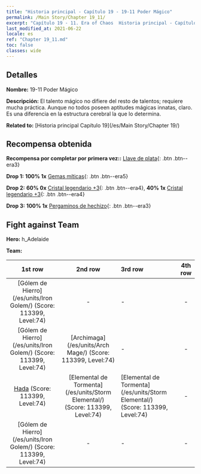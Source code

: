 ```yaml
---
title: "Historia principal - Capítulo 19 - 19-11 Poder Mágico"
permalink: /Main Story/Chapter 19_11/
excerpt: "Capítulo 19 - 11. Era of Chaos  Historia principal - Capítulo 19_11. 19-11 Poder Mágico"
last_modified_at: 2021-06-22
locale: es
ref: "Chapter 19_11.md"
toc: false
classes: wide
---
```


## Detalles

 **Nombre:** 19-11 Poder Mágico

 **Descripción:** El talento mágico no difiere del resto de talentos; requiere mucha práctica. Aunque no todos poseen aptitudes mágicas innatas, claro. Es una diferencia en la estructura cerebral la que lo determina.

 **Related to:** [Historia principal Capítulo 19](/es/Main Story/Chapter 19/)

## Recompensa obtenida

 **Recompensa por completar por primera vez::** [Llave de plata](/ItemsES/con_693/){: .btn .btn--era3}

 **Drop 1:** **100% 1x** [Gemas míticas](/ItemsES/mat_65/){: .btn .btn--era5}

 **Drop 2:** **60% 0x** [Cristal legendario +3](/ItemsES/mat_59/){: .btn .btn--era4}, **40% 1x** [Cristal legendario +3](/ItemsES/mat_59/){: .btn .btn--era4}

 **Drop 3:** **100% 1x** [Pergaminos de hechizo](/ItemsES/con_694/){: .btn .btn--era3}


## Fight against Team
 **Hero:** h_Adelaide

 **Team:**


  | 1st row | 2nd row | 3rd row | 4th row |
  |:----:|:----:|:----|:----:|
  | [Gólem de Hierro](/es/units/Iron Golem/) (Score: 113399, Level:74)  | - | - | - |
  | [Gólem de Hierro](/es/units/Iron Golem/) (Score: 113399, Level:74)  | [Archimaga](/es/units/Arch Mage/) (Score: 113399, Level:74)  | - | - |
  | [Hada](/es/units/Sprite/) (Score: 113399, Level:74)  | [Elemental de Tormenta](/es/units/Storm Elemental/) (Score: 113399, Level:74)  | [Elemental de Tormenta](/es/units/Storm Elemental/) (Score: 113399, Level:74)  | - |
  | [Gólem de Hierro](/es/units/Iron Golem/) (Score: 113399, Level:74)  | - | - | - |


